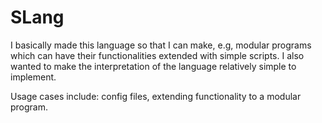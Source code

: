 # SLang
I basically made this language so that I can make, e.g, modular programs which can have their functionalities extended with simple scripts. I also wanted to make the interpretation of the language relatively simple to implement.

Usage cases include: config files, extending functionality to a modular program.
